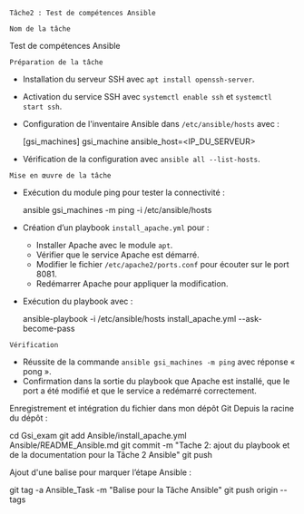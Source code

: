     Tâche2 : Test de compétences Ansible

    Nom de la tâche
   Test de compétences Ansible

    Préparation de la tâche
   - Installation du serveur SSH avec `apt install openssh-server`.
   - Activation du service SSH avec `systemctl enable ssh` et `systemctl start ssh`.
   - Configuration de l'inventaire Ansible dans `/etc/ansible/hosts` avec :
     
     [gsi_machines]
     gsi_machine ansible_host=<IP_DU_SERVEUR>
     
   - Vérification de la configuration avec `ansible all --list-hosts`.

    Mise en œuvre de la tâche
   - Exécution du module ping pour tester la connectivité :
     
     ansible gsi_machines -m ping -i /etc/ansible/hosts
     
   - Création d’un playbook `install_apache.yml` pour :
     - Installer Apache avec le module `apt`.
     - Vérifier que le service Apache est démarré.
     - Modifier le fichier `/etc/apache2/ports.conf` pour écouter sur le port 8081.
     - Redémarrer Apache pour appliquer la modification.
   - Exécution du playbook avec :
     
     ansible-playbook -i /etc/ansible/hosts install_apache.yml --ask-become-pass
     

    Vérification
   - Réussite de la commande `ansible gsi_machines -m ping` avec réponse « pong ».
   - Confirmation dans la sortie du playbook que Apache est installé, que le port a été modifié et que le service a redémarré correctement.
   

 Enregistrement et intégration du fichier dans mon dépôt Git
   Depuis la racine du dépôt :
   
   cd Gsi_exam
   git add Ansible/install_apache.yml Ansible/README_Ansible.md
   git commit -m "Tache 2: ajout du playbook et de la documentation pour la Tâche 2 Ansible"
   git push
   

 Ajout d'une balise pour marquer l’étape Ansible :
   
   git tag -a Ansible_Task -m "Balise pour la Tâche Ansible"
   git push origin --tags
   
